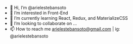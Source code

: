 - 👋 Hi, I’m @arielestebansoto
- 👀 I’m interested in Front-End
- 🌱 I’m currently learning React, Redux, and MaterializeCSS
- 💞️ I’m looking to collaborate on ...
- 📫 How to reach me arielestebansoto@gmail.com | ig: @arielestebansoto
